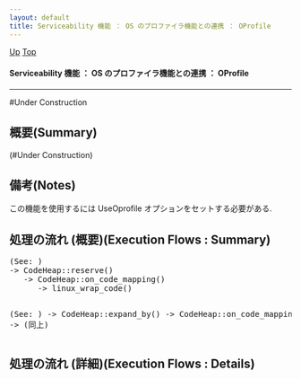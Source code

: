 ```yaml
---
layout: default
title: Serviceability 機能 ： OS のプロファイラ機能との連携 ： OProfile
---
```

[Up](no3ZCVJmJ2.html) [Top](../index.html)

#### Serviceability 機能 ： OS のプロファイラ機能との連携 ： OProfile

--- 
#Under Construction

## 概要(Summary)
(#Under Construction)

## 備考(Notes)
この機能を使用するには UseOprofile オプションをセットする必要がある.

## 処理の流れ (概要)(Execution Flows : Summary)
<div class="flow-abst"><pre>
(See: )
-&gt; CodeHeap::reserve()
   -&gt; CodeHeap::on_code_mapping()
      -&gt; linux_wrap_code()

(See: )
-&gt; CodeHeap::expand_by()
   -&gt; CodeHeap::on_code_mapping()
      -&gt; (同上)
</pre></div>

## 処理の流れ (詳細)(Execution Flows : Details)







